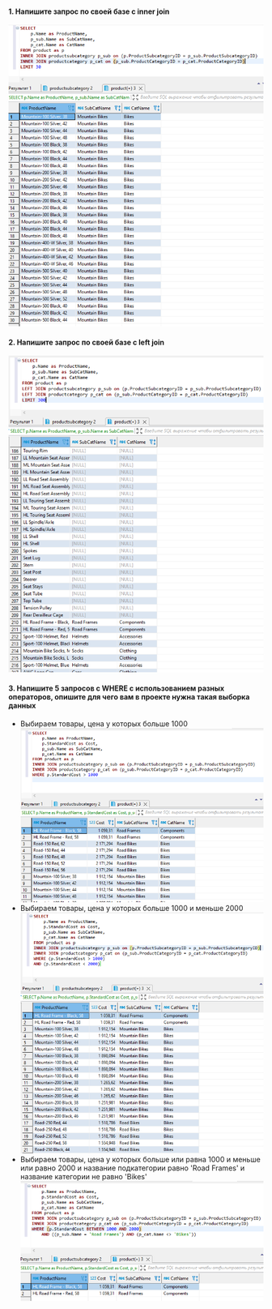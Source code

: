 #### 1. Напишите запрос по своей базе с inner join  
![](https://github.com/nikerov-kirill/OtusDB_2021/blob/master/SQL%20%D0%B2%D1%8B%D0%B1%D0%BE%D1%80%D0%BA%D0%B0%20MySQL/Screenshot_6.png)  
#### 2. Напишите запрос по своей базе с left join  
![](https://github.com/nikerov-kirill/OtusDB_2021/blob/master/SQL%20%D0%B2%D1%8B%D0%B1%D0%BE%D1%80%D0%BA%D0%B0%20MySQL/Screenshot_1.png)  
#### 3. Напишите 5 запросов с WHERE с использованием разных операторов, опишите для чего вам в проекте нужна такая выборка данных  
- Выбираем товары, цена у которых больше 1000  
![](https://github.com/nikerov-kirill/OtusDB_2021/blob/master/SQL%20%D0%B2%D1%8B%D0%B1%D0%BE%D1%80%D0%BA%D0%B0%20MySQL/Screenshot_2.png)  
- Выбираем товары, цена у которых больше 1000 и меньше 2000  
![](https://github.com/nikerov-kirill/OtusDB_2021/blob/master/SQL%20%D0%B2%D1%8B%D0%B1%D0%BE%D1%80%D0%BA%D0%B0%20MySQL/Screenshot_3.png)
- Выбираем товары, цена у которых больше или равна 1000 и меньше или равно 2000 и название подкатегории равно 'Road Frames' и название категории не равно 'Bikes'  
![](https://github.com/nikerov-kirill/OtusDB_2021/blob/master/SQL%20%D0%B2%D1%8B%D0%B1%D0%BE%D1%80%D0%BA%D0%B0%20MySQL/Screenshot_4.png)
